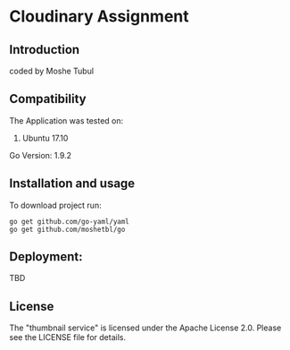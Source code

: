 # Cloudinary Assignment
Introduction
------------
coded by Moshe Tubul

Compatibility
-------------
The Application was tested on:
1. Ubuntu 17.10

Go Version: 1.9.2

Installation and usage
----------------------

To download project run:

    go get github.com/go-yaml/yaml
    go get github.com/moshetbl/go
    
Deployment:
-------------
TBD

License
-------------
The "thumbnail service" is licensed under the Apache License 2.0. Please see the LICENSE file for details.